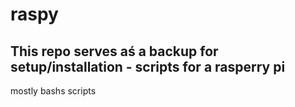 # raspy
## This repo serves aś a backup for setup/installation - scripts for a rasperry pi

mostly bashs scripts
